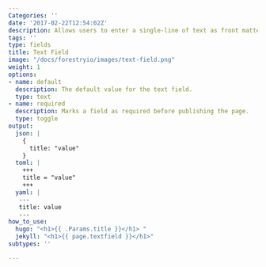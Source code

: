 ```yaml
---
Categories: ''
date: '2017-02-22T12:54:02Z'
description: Allows users to enter a single-line of text as front matter field.
tags: ''
type: fields
title: Text Field
image: "/docs/forestryio/images/text-field.png"
weight: 1
options:
- name: default
  description: The default value for the text field.
  type: text
- name: required
  description: Marks a field as required before publishing the page.
  type: toggle
output:
  json: |
    { 
      title: "value"
    } 
  toml: |
    +++ 
    title = "value"
    +++ 
  yaml: |
   --- 
   title: value 
   --- 
how_to_use:
  hugo: "<h1>{{ .Params.title }}</h1> "
  jekyll: "<h1>{{ page.textfield }}</h1>"
subtypes: ''

---
```

